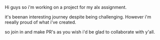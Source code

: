 Hi guys so i'm working on a project for my alx assignment.

it's beenan interesting journey despite being challenging. However i'm reeally proud of what i've created.

so join in and make PR's as you wish i'd be glad to collaborate with y'all.

